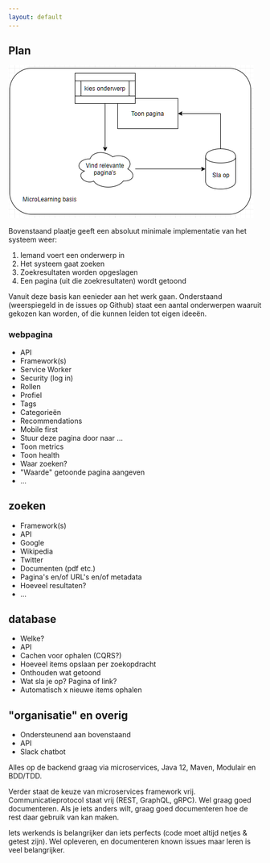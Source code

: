 ```yaml
---
layout: default
---
```


## Plan

![basic plan](https://github.com/mylene/MicroLearning/blob/master/docs/images/Knipsel.PNG?raw=true "Basic plan") 

Bovenstaand plaatje geeft een absoluut minimale implementatie van het systeem weer:
1. Iemand voert een onderwerp in 
2. Het systeem gaat zoeken
3. Zoekresultaten worden opgeslagen
4. Een pagina (uit die zoekresultaten) wordt getoond

Vanuit deze basis kan eenieder aan het werk gaan. Onderstaand (weerspiegeld in de issues op Github) staat een aantal 
onderwerpen waaruit gekozen kan worden, of die kunnen leiden tot eigen ideeën.

### webpagina
* API
* Framework(s)
* Service Worker
* Security (log in)
* Rollen
* Profiel
* Tags
* Categorieën
* Recommendations
* Mobile first
* Stuur deze pagina door naar ...
* Toon metrics
* Toon health
* Waar zoeken?
* "Waarde" getoonde pagina aangeven
* ...

## zoeken
* Framework(s)
* API
* Google
* Wikipedia
* Twitter
* Documenten (pdf etc.)
* Pagina's en/of URL's en/of metadata
* Hoeveel resultaten?
* ...

## database
* Welke?
* API
* Cachen voor ophalen (CQRS?)
* Hoeveel items opslaan per zoekopdracht
* Onthouden wat getoond
* Wat sla je op? Pagina of link?
* Automatisch x nieuwe items ophalen

## "organisatie" en overig
* Ondersteunend aan bovenstaand
* API
* Slack chatbot


Alles op de backend graag via microservices, Java 12, Maven, Modulair en BDD/TDD.

Verder staat de keuze van microservices framework vrij. Communicatieprotocol staat vrij (REST, GraphQL, gRPC). Wel 
graag goed documenteren. 
Als je iets anders wilt, graag goed documenteren hoe de rest daar gebruik van kan maken.

Iets werkends is belangrijker dan iets perfects (code moet altijd netjes & getest zijn). 
Wel opleveren, en documenteren known issues maar leren is veel belangrijker.